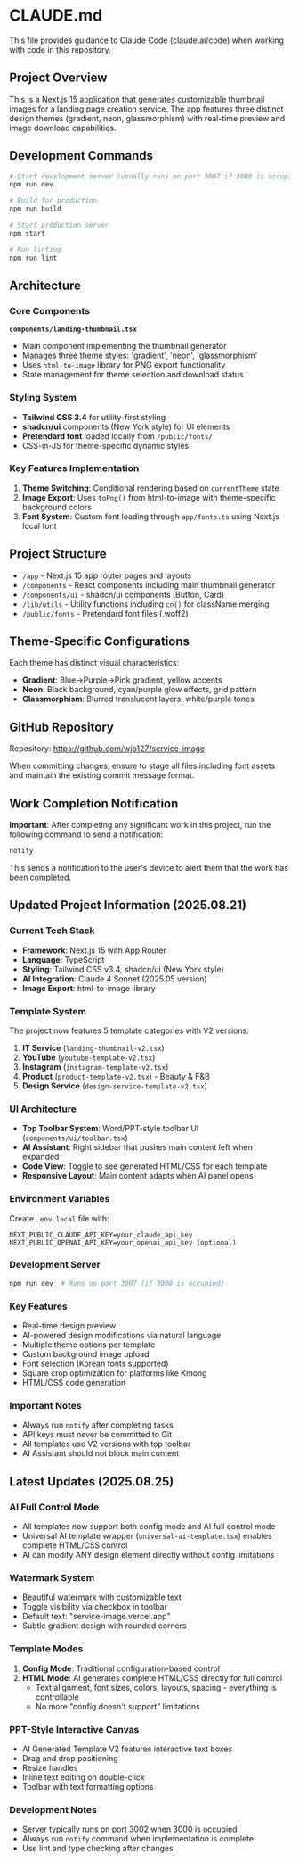 # CLAUDE.md

This file provides guidance to Claude Code (claude.ai/code) when working with code in this repository.

## Project Overview

This is a Next.js 15 application that generates customizable thumbnail images for a landing page creation service. The app features three distinct design themes (gradient, neon, glassmorphism) with real-time preview and image download capabilities.

## Development Commands

```bash
# Start development server (usually runs on port 3007 if 3000 is occupied)
npm run dev

# Build for production
npm run build

# Start production server
npm start

# Run linting
npm run lint
```

## Architecture

### Core Components

**`components/landing-thumbnail.tsx`**
- Main component implementing the thumbnail generator
- Manages three theme styles: 'gradient', 'neon', 'glassmorphism'
- Uses `html-to-image` library for PNG export functionality
- State management for theme selection and download status

### Styling System

- **Tailwind CSS 3.4** for utility-first styling
- **shadcn/ui** components (New York style) for UI elements
- **Pretendard font** loaded locally from `/public/fonts/`
- CSS-in-JS for theme-specific dynamic styles

### Key Features Implementation

1. **Theme Switching**: Conditional rendering based on `currentTheme` state
2. **Image Export**: Uses `toPng()` from html-to-image with theme-specific background colors
3. **Font System**: Custom font loading through `app/fonts.ts` using Next.js local font

## Project Structure

- `/app` - Next.js 15 app router pages and layouts
- `/components` - React components including main thumbnail generator
- `/components/ui` - shadcn/ui components (Button, Card)
- `/lib/utils` - Utility functions including `cn()` for className merging
- `/public/fonts` - Pretendard font files (.woff2)

## Theme-Specific Configurations

Each theme has distinct visual characteristics:
- **Gradient**: Blue→Purple→Pink gradient, yellow accents
- **Neon**: Black background, cyan/purple glow effects, grid pattern
- **Glassmorphism**: Blurred translucent layers, white/purple tones

## GitHub Repository

Repository: https://github.com/wjb127/service-image

When committing changes, ensure to stage all files including font assets and maintain the existing commit message format.

## Work Completion Notification

**Important**: After completing any significant work in this project, run the following command to send a notification:

```bash
notify
```

This sends a notification to the user's device to alert them that the work has been completed.

## Updated Project Information (2025.08.21)

### Current Tech Stack
- **Framework**: Next.js 15 with App Router
- **Language**: TypeScript
- **Styling**: Tailwind CSS v3.4, shadcn/ui (New York style)
- **AI Integration**: Claude 4 Sonnet (2025.05 version)
- **Image Export**: html-to-image library

### Template System
The project now features 5 template categories with V2 versions:
1. **IT Service** (`landing-thumbnail-v2.tsx`)
2. **YouTube** (`youtube-template-v2.tsx`)
3. **Instagram** (`instagram-template-v2.tsx`)
4. **Product** (`product-template-v2.tsx`) - Beauty & F&B
5. **Design Service** (`design-service-template-v2.tsx`)

### UI Architecture
- **Top Toolbar System**: Word/PPT-style toolbar UI (`components/ui/toolbar.tsx`)
- **AI Assistant**: Right sidebar that pushes main content left when expanded
- **Code View**: Toggle to see generated HTML/CSS for each template
- **Responsive Layout**: Main content adapts when AI panel opens

### Environment Variables
Create `.env.local` file with:
```
NEXT_PUBLIC_CLAUDE_API_KEY=your_claude_api_key
NEXT_PUBLIC_OPENAI_API_KEY=your_openai_api_key (optional)
```

### Development Server
```bash
npm run dev  # Runs on port 3007 (if 3000 is occupied)
```

### Key Features
- Real-time design preview
- AI-powered design modifications via natural language
- Multiple theme options per template
- Custom background image upload
- Font selection (Korean fonts supported)
- Square crop optimization for platforms like Kmong
- HTML/CSS code generation

### Important Notes
- Always run `notify` after completing tasks
- API keys must never be committed to Git
- All templates use V2 versions with top toolbar
- AI Assistant should not block main content

## Latest Updates (2025.08.25)

### AI Full Control Mode
- All templates now support both config mode and AI full control mode
- Universal AI template wrapper (`universal-ai-template.tsx`) enables complete HTML/CSS control
- AI can modify ANY design element directly without config limitations

### Watermark System
- Beautiful watermark with customizable text
- Toggle visibility via checkbox in toolbar
- Default text: "service-image.vercel.app"
- Subtle gradient design with rounded corners

### Template Modes
1. **Config Mode**: Traditional configuration-based control
2. **HTML Mode**: AI generates complete HTML/CSS directly for full control
   - Text alignment, font sizes, colors, layouts, spacing - everything is controllable
   - No more "config doesn't support" limitations

### PPT-Style Interactive Canvas
- AI Generated Template V2 features interactive text boxes
- Drag and drop positioning
- Resize handles
- Inline text editing on double-click
- Toolbar with text formatting options

### Development Notes
- Server typically runs on port 3002 when 3000 is occupied
- Always run `notify` command when implementation is complete
- Use lint and type checking after changes